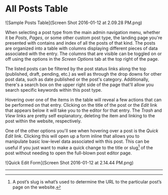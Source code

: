 # All Posts Table

![Sample Posts Table](Screen Shot 2016-01-12 at 2.09.28 PM.png)

When selecting a post type from the main admin navigation menu, whether it be *Posts*, *Pages*, or some other custom post type, the landing page you're presented with contains and index of all the posts of that kind. The posts are organized into a table with columns displaying different pieces of data associated with the entry. The columns that are visible can be toggled on or off using the options in the *Screen Options* tab at the top right of the page.

The listed posts can be filtered by the post status links along the top (published, draft, pending, etc.) as well as through the drop downs for other post data, such as date published or the post's category. Additionally, there's a search box on the upper right side of the page that'll allow you search specific keywords within this post type.

Hovering over one of the items in the table will reveal a few actions that can be performed on that entry. Clicking on the title of the post or the *Edit* link that appears below it will take you to the editor for that entry. The *Trash* and *View* links are pretty self explanatory, deleting the item and linking to the post within the website, respectively.

One of the other options you'll see when hovering over a post is the *Quick Edit* link. Clicking this will open up a form inline that allows you to manipulate basic low-level data associated with this post. This can be useful if you just want to make a quick change to the title or slug[^1] of the post without needing to open the full-blown post editor page.

![Quick Edit Form](Screen Shot 2016-01-12 at 2.14.44 PM.png)

---

[^1]: A post’s slug is what’s used to determine the URL to the particular post’s page on the website.